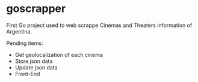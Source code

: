# goscrapper

First Go project used to web scrappe Cinemas and Theaters information of Argentina.

Pending items:

- Get geolocalization of each cinema
- Store json data
- Update json data
- Front-End
